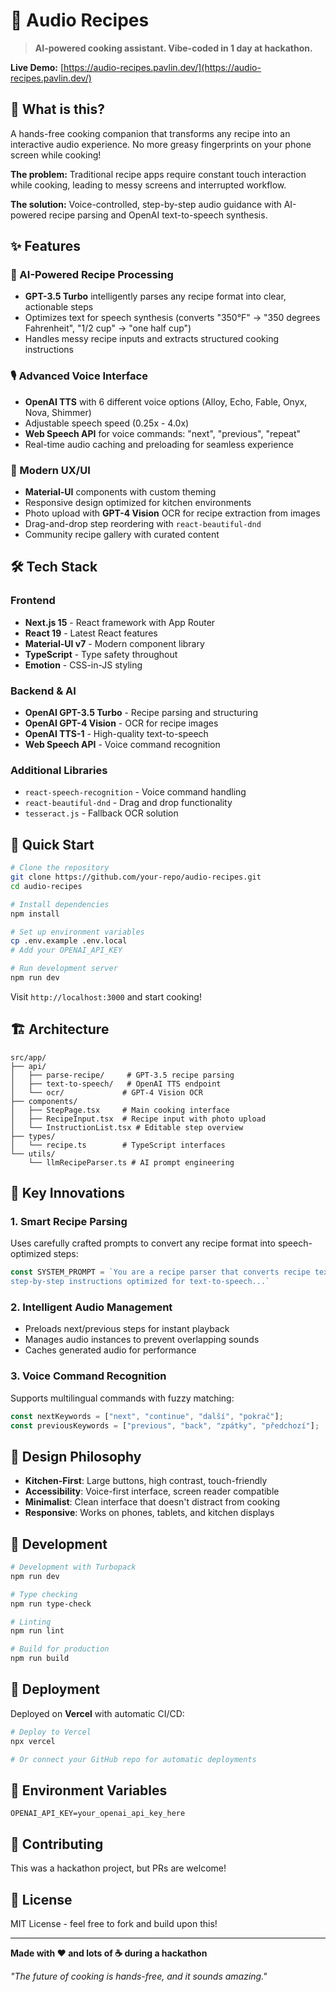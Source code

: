 # 🍳 Audio Recipes

> **AI-powered cooking assistant. Vibe-coded in 1 day at hackathon.**

**Live Demo:** [https://audio-recipes.pavlin.dev/](https://audio-recipes.pavlin.dev/)

## 🚀 What is this?

A hands-free cooking companion that transforms any recipe into an interactive audio experience. No more greasy fingerprints on your phone screen while cooking!

**The problem:** Traditional recipe apps require constant touch interaction while cooking, leading to messy screens and interrupted workflow.

**The solution:** Voice-controlled, step-by-step audio guidance with AI-powered recipe parsing and OpenAI text-to-speech synthesis.

## ✨ Features

### 🧠 AI-Powered Recipe Processing
- **GPT-3.5 Turbo** intelligently parses any recipe format into clear, actionable steps
- Optimizes text for speech synthesis (converts "350°F" → "350 degrees Fahrenheit", "1/2 cup" → "one half cup")
- Handles messy recipe inputs and extracts structured cooking instructions

### 🎙️ Advanced Voice Interface
- **OpenAI TTS** with 6 different voice options (Alloy, Echo, Fable, Onyx, Nova, Shimmer)
- Adjustable speech speed (0.25x - 4.0x)
- **Web Speech API** for voice commands: "next", "previous", "repeat"
- Real-time audio caching and preloading for seamless experience

### 📱 Modern UX/UI
- **Material-UI** components with custom theming
- Responsive design optimized for kitchen environments
- Photo upload with **GPT-4 Vision** OCR for recipe extraction from images
- Drag-and-drop step reordering with `react-beautiful-dnd`
- Community recipe gallery with curated content

## 🛠️ Tech Stack

### Frontend
- **Next.js 15** - React framework with App Router
- **React 19** - Latest React features
- **Material-UI v7** - Modern component library
- **TypeScript** - Type safety throughout
- **Emotion** - CSS-in-JS styling

### Backend & AI
- **OpenAI GPT-3.5 Turbo** - Recipe parsing and structuring
- **OpenAI GPT-4 Vision** - OCR for recipe images
- **OpenAI TTS-1** - High-quality text-to-speech
- **Web Speech API** - Voice command recognition

### Additional Libraries
- `react-speech-recognition` - Voice command handling
- `react-beautiful-dnd` - Drag and drop functionality
- `tesseract.js` - Fallback OCR solution

## 🚀 Quick Start

```bash
# Clone the repository
git clone https://github.com/your-repo/audio-recipes.git
cd audio-recipes

# Install dependencies
npm install

# Set up environment variables
cp .env.example .env.local
# Add your OPENAI_API_KEY

# Run development server
npm run dev
```

Visit `http://localhost:3000` and start cooking!

## 🏗️ Architecture

```
src/app/
├── api/
│   ├── parse-recipe/     # GPT-3.5 recipe parsing
│   ├── text-to-speech/   # OpenAI TTS endpoint
│   └── ocr/             # GPT-4 Vision OCR
├── components/
│   ├── StepPage.tsx     # Main cooking interface
│   ├── RecipeInput.tsx  # Recipe input with photo upload
│   └── InstructionList.tsx # Editable step overview
├── types/
│   └── recipe.ts        # TypeScript interfaces
└── utils/
    └── llmRecipeParser.ts # AI prompt engineering
```

## 🎯 Key Innovations

### 1. **Smart Recipe Parsing**
Uses carefully crafted prompts to convert any recipe format into speech-optimized steps:

```typescript
const SYSTEM_PROMPT = `You are a recipe parser that converts recipe text into clear, 
step-by-step instructions optimized for text-to-speech...`
```

### 2. **Intelligent Audio Management**
- Preloads next/previous steps for instant playback
- Manages audio instances to prevent overlapping sounds
- Caches generated audio for performance

### 3. **Voice Command Recognition**
Supports multilingual commands with fuzzy matching:
```typescript
const nextKeywords = ["next", "continue", "další", "pokrač"];
const previousKeywords = ["previous", "back", "zpátky", "předchozí"];
```

## 🎨 Design Philosophy

- **Kitchen-First**: Large buttons, high contrast, touch-friendly
- **Accessibility**: Voice-first interface, screen reader compatible  
- **Minimalist**: Clean interface that doesn't distract from cooking
- **Responsive**: Works on phones, tablets, and kitchen displays


## 🧪 Development

```bash
# Development with Turbopack
npm run dev

# Type checking
npm run type-check

# Linting
npm run lint

# Build for production
npm run build
```

## 🚢 Deployment

Deployed on **Vercel** with automatic CI/CD:

```bash
# Deploy to Vercel
npx vercel

# Or connect your GitHub repo for automatic deployments
```

## 📝 Environment Variables

```env
OPENAI_API_KEY=your_openai_api_key_here
```

## 🤝 Contributing

This was a hackathon project, but PRs are welcome!

## 📄 License

MIT License - feel free to fork and build upon this!

---

**Made with ❤️ and lots of ☕ during a hackathon**

*"The future of cooking is hands-free, and it sounds amazing."*

